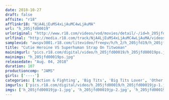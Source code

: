 ```yaml
---
date: 2018-10-27
draft: false
affsite: "r18"
afflinkr18: "NjA4LjEuMS4xLjAuMC4wLjAuMA"
url: "h_205jfd00019"
urloriginal: "http://www.r18.com/videos/vod/movies/detail/-/id=h_205jfd00019"
urlfinal: "http://media.r18.com/track/NjA4LjEuMS4xLjAuMC4wLjAuMA/videos/vod/movies/detail/-/id=h_205jfd00019"
samplevid: "awspv3001.r18.com/litevideo/freepv/h/h_2/h_205jfd19/h_205jfd19_dmb_s.mp4"
title: "Cutie Heroine VS Superhuman Strap On Titwoman"
mainimgurl: "pics.r18.com/digital/video/h_205jfd00019/h_205jfd00019ps.jpg"
mainimgs: "h_205jfd00019ps.jpg"
releasedate: "Aug. 04, 2018"
duration: 107
productioncomp: "JAMS"
girls: ['----']
categories: ['Action & Fighting', 'Big Tits', 'Big Tits Lover', 'Other Fetishes', 'Lesbian', 'Cosplay']
imgurls: ['pics.r18.com/digital/video/h_205jfd00019/h_205jfd00019jp-1.jpg', 'pics.r18.com/digital/video/h_205jfd00019/h_205jfd00019jp-2.jpg', 'pics.r18.com/digital/video/h_205jfd00019/h_205jfd00019jp-3.jpg', 'pics.r18.com/digital/video/h_205jfd00019/h_205jfd00019jp-4.jpg', 'pics.r18.com/digital/video/h_205jfd00019/h_205jfd00019jp-5.jpg', 'pics.r18.com/digital/video/h_205jfd00019/h_205jfd00019jp-6.jpg', 'pics.r18.com/digital/video/h_205jfd00019/h_205jfd00019jp-7.jpg', 'pics.r18.com/digital/video/h_205jfd00019/h_205jfd00019jp-8.jpg', 'pics.r18.com/digital/video/h_205jfd00019/h_205jfd00019jp-9.jpg', 'pics.r18.com/digital/video/h_205jfd00019/h_205jfd00019jp-10.jpg', 'pics.r18.com/digital/video/h_205jfd00019/h_205jfd00019jp-11.jpg', 'pics.r18.com/digital/video/h_205jfd00019/h_205jfd00019jp-12.jpg', 'pics.r18.com/digital/video/h_205jfd00019/h_205jfd00019jp-13.jpg', 'pics.r18.com/digital/video/h_205jfd00019/h_205jfd00019jp-14.jpg', 'pics.r18.com/digital/video/h_205jfd00019/h_205jfd00019jp-15.jpg', 'pics.r18.com/digital/video/h_205jfd00019/h_205jfd00019jp-16.jpg', 'pics.r18.com/digital/video/h_205jfd00019/h_205jfd00019jp-17.jpg', 'pics.r18.com/digital/video/h_205jfd00019/h_205jfd00019jp-18.jpg', 'pics.r18.com/digital/video/h_205jfd00019/h_205jfd00019jp-19.jpg', 'pics.r18.com/digital/video/h_205jfd00019/h_205jfd00019jp-20.jpg']
imgs: ['h_205jfd00019jp-1.jpg', 'h_205jfd00019jp-2.jpg', 'h_205jfd00019jp-3.jpg', 'h_205jfd00019jp-4.jpg', 'h_205jfd00019jp-5.jpg', 'h_205jfd00019jp-6.jpg', 'h_205jfd00019jp-7.jpg', 'h_205jfd00019jp-8.jpg', 'h_205jfd00019jp-9.jpg', 'h_205jfd00019jp-10.jpg', 'h_205jfd00019jp-11.jpg', 'h_205jfd00019jp-12.jpg', 'h_205jfd00019jp-13.jpg', 'h_205jfd00019jp-14.jpg', 'h_205jfd00019jp-15.jpg', 'h_205jfd00019jp-16.jpg', 'h_205jfd00019jp-17.jpg', 'h_205jfd00019jp-18.jpg', 'h_205jfd00019jp-19.jpg', 'h_205jfd00019jp-20.jpg']
---
```

